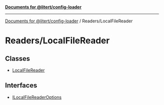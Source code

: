 [**Documents for @litert/config-loader**](../../README.md)

***

[Documents for @litert/config-loader](../../README.md) / Readers/LocalFileReader

# Readers/LocalFileReader

## Classes

- [LocalFileReader](classes/LocalFileReader.md)

## Interfaces

- [ILocalFileReaderOptions](interfaces/ILocalFileReaderOptions.md)
